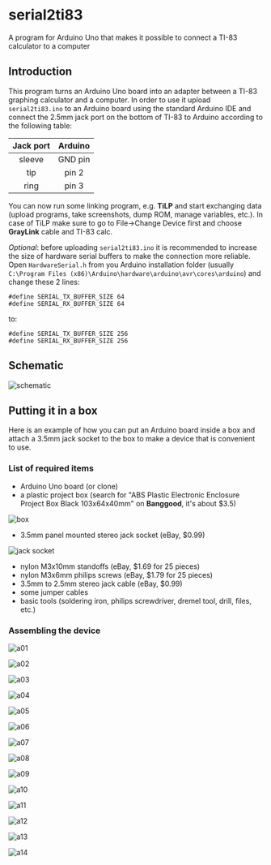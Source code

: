# serial2ti83
A program for Arduino Uno that makes it possible to connect a TI-83 calculator to a computer

## Introduction
This program turns an Arduino Uno board into an adapter between a TI-83 graphing calculator and a computer. In order to use it upload `serial2ti83.ino` to an Arduino board using the standard Arduino IDE and connect the 2.5mm jack port on the bottom of TI-83 to Arduino according to the following table:

| Jack port     | Arduino       | 
|:-------------:|:-------------:|
| sleeve        | GND pin       |
| tip           | pin 2         |
| ring          | pin 3         | 
   
You can now run some linking program, e.g. **TiLP** and start exchanging data (upload programs, take screenshots, dump ROM, manage variables, etc.). In case of TiLP make sure to go to File->Change Device first and choose **GrayLink** cable and TI-83 calc.

_Optional_: before uploading `serial2ti83.ino` it is recommended to increase the size of hardware serial buffers to make the connection more reliable. Open `HardwareSerial.h` from you Arduino installation folder (usually `C:\Program Files (x86)\Arduino\hardware\arduino\avr\cores\arduino`) and change these 2 lines:

    #define SERIAL_TX_BUFFER_SIZE 64
    #define SERIAL_RX_BUFFER_SIZE 64

to:

    #define SERIAL_TX_BUFFER_SIZE 256
    #define SERIAL_RX_BUFFER_SIZE 256
    
## Schematic

![schematic](images/s.png)

## Putting it in a box
Here is an example of how you can put an Arduino board inside a box and attach a 3.5mm jack socket to the box to make a device that is convenient to use.

### List of required items
* Arduino Uno board (or clone)
* a plastic project box (search for "ABS Plastic Electronic Enclosure Project Box Black 103x64x40mm" on **Banggood**, it's about $3.5)

![box](images/box.jpg)

* 3.5mm panel mounted stereo jack socket (eBay, $0.99)

![jack socket](images/jack_socket.jpg)

* nylon M3x10mm standoffs (eBay, $1.69 for 25 pieces)
* nylon M3x6mm philips screws (eBay, $1.79 for 25 pieces)
* 3.5mm to 2.5mm stereo jack cable (eBay, $0.99)
* some jumper cables
* basic tools (soldering iron, philips screwdriver, dremel tool, drill, files, etc.)

### Assembling the device

![a01](images/a01.jpg)

![a02](images/a02.jpg)

![a03](images/a03.jpg)

![a04](images/a04.jpg)

![a05](images/a05.jpg)

![a06](images/a06.jpg)

![a07](images/a07.jpg)

![a08](images/a08.jpg)

![a09](images/a09.jpg)

![a10](images/a10.jpg)

![a11](images/a11.jpg)

![a12](images/a12.jpg)

![a13](images/a13.jpg)

![a14](images/a14.jpg)
